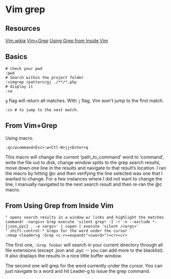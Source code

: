 # Vim grep

## Resources
[Vim.wikia](http://vim.wikia.com/wiki/Find_in_files_within_Vim)
[Vim+Grep](http://lostechies.com/derickbailey/2010/05/11/vim-grep-find-all-occurrences-of-text-in-your-project/)
[Using Grep from Inside Vim](http://java.dzone.com/articles/using-grep-inside-vim)

## Basics

    # check your pwd
    :pwd
    # Search within the project folder 
    :vimgrep /pattern/gj ./**/*.php
    # display it
    :cw

`g` flag will return all matches. With `j` flag, Vim won't jump to the first match. 

    :cn # to jump to the next match.



## From Vim+Grep
Using macro.

    :qccwcommand<Esc>:w<Ctl-W>jj<Enter>q

This macro will change the current ‘path_to_command’ word to ‘command’, write the file out to disk, change window splits to the grep search results, move down one line in the results and navigate to that result’s location. I ran the macro by hitting @c and then verifying the line selected was one that I wanted to change. For a few instances where I did not want to change the line, I manually navigated to the next search result and then re-ran the @c macro.

## From Using Grep from Inside Vim

    " opens search results in a window w/ links and highlight the matches
    command! -nargs=+ Grep execute 'silent grep! -I -r -n --exclude *.{json,pyc} . -e <args>' | copen | execute 'silent /<args>'
    " shift-control-* Greps for the word under the cursor
    :nmap <leader>g :Grep <c-r>=expand("<cword>")<cr><cr>

The first one, `:Grep foobar` will search in your current directory through all file extensions (except .json and .pyc -- you can add more to the blacklist). It also displays the results in a nice little buffer window.

The second one will grep for the word currently under the cursor. You can just navigate to a word and hit Leader-g to issue the grep command.


